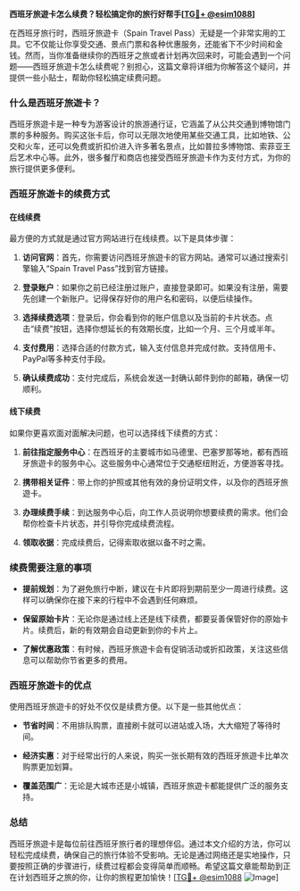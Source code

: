 **西班牙旅遊卡怎么续费？轻松搞定你的旅行好帮手[[TG💪+ @esim1088](https://t.me/s/esim1088)]**

在西班牙旅行时，西班牙旅遊卡（Spain Travel Pass）无疑是一个非常实用的工具。它不仅能让你享受交通、景点门票和各种优惠服务，还能省下不少时间和金钱。然而，当你准备继续你的西班牙之旅或者计划再次回来时，可能会遇到一个问题——西班牙旅遊卡怎么续费呢？别担心，这篇文章将详细为你解答这个疑问，并提供一些小贴士，帮助你轻松搞定续费问题。

### 什么是西班牙旅遊卡？

西班牙旅遊卡是一种专为游客设计的旅游通行证，它涵盖了从公共交通到博物馆门票的多种服务。购买这张卡后，你可以无限次地使用某些交通工具，比如地铁、公交和火车，还可以免费或折扣价进入许多著名景点，比如普拉多博物馆、索菲亚王后艺术中心等。此外，很多餐厅和商店也接受西班牙旅遊卡作为支付方式，为你的旅行提供更多便利。

### 西班牙旅遊卡的续费方式

#### 在线续费

最方便的方式就是通过官方网站进行在线续费。以下是具体步骤：

1. **访问官网**：首先，你需要访问西班牙旅遊卡的官方网站。通常可以通过搜索引擎输入“Spain Travel Pass”找到官方链接。
   
2. **登录账户**：如果你之前已经注册过账户，直接登录即可。如果没有注册，需要先创建一个新账户。记得保存好你的用户名和密码，以便后续操作。

3. **选择续费选项**：登录后，你会看到你的账户信息以及当前的卡片状态。点击“续费”按钮，选择你想延长的有效期长度，比如一个月、三个月或半年。

4. **支付费用**：选择合适的付款方式，输入支付信息并完成付款。支持信用卡、PayPal等多种支付手段。

5. **确认续费成功**：支付完成后，系统会发送一封确认邮件到你的邮箱，确保一切顺利。

#### 线下续费

如果你更喜欢面对面解决问题，也可以选择线下续费的方式：

1. **前往指定服务中心**：在西班牙的主要城市如马德里、巴塞罗那等地，都有西班牙旅遊卡的服务中心。这些服务中心通常位于交通枢纽附近，方便游客寻找。

2. **携带相关证件**：带上你的护照或其他有效的身份证明文件，以及你的西班牙旅遊卡。

3. **办理续费手续**：到达服务中心后，向工作人员说明你想要续费的需求。他们会帮你检查卡片状态，并引导你完成续费流程。

4. **领取收据**：完成续费后，记得索取收据以备不时之需。

### 续费需要注意的事项

- **提前规划**：为了避免旅行中断，建议在卡片即将到期前至少一周进行续费。这样可以确保你在接下来的行程中不会遇到任何麻烦。

- **保留原始卡片**：无论你是通过线上还是线下续费，都要妥善保管好你的原始卡片。续费后，新的有效期会自动更新到你的卡片上。

- **了解优惠政策**：有时候，西班牙旅遊卡会有促销活动或折扣政策，关注这些信息可以帮助你节省更多的费用。

### 西班牙旅遊卡的优点

使用西班牙旅遊卡的好处不仅仅是续费方便。以下是一些其他优点：

- **节省时间**：不用排队购票，直接刷卡就可以进站或入场，大大缩短了等待时间。
  
- **经济实惠**：对于经常出行的人来说，购买一张长期有效的西班牙旅遊卡比单次购票更加划算。

- **覆盖范围广**：无论是大城市还是小城镇，西班牙旅遊卡都能提供广泛的服务支持。

### 总结

西班牙旅遊卡是每位前往西班牙旅行者的理想伴侣。通过本文介绍的方法，你可以轻松完成续费，确保自己的旅行体验不受影响。无论是通过网络还是实地操作，只要按照正确的步骤进行，续费过程都会变得简单而顺畅。希望这篇文章能帮助到正在计划西班牙之旅的你，让你的旅程更加愉快！[[TG💪+ @esim1088](https://t.me/s/esim1088) ![Image](https://i.postimg.cc/4NQfJmqS/Snipaste-2025-05-13-00-14-12.png)]